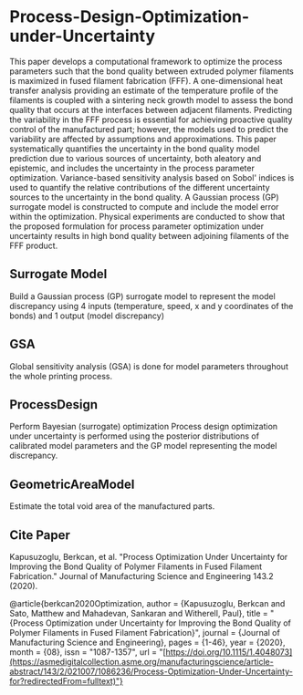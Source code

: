 # Process-Design-Optimization-under-Uncertainty
This paper develops a computational framework to optimize the process parameters such that the bond quality between extruded polymer filaments is maximized in fused filament fabrication (FFF). A one-dimensional heat transfer analysis providing an estimate of the temperature profile of the filaments is coupled with a sintering neck growth model to assess the bond quality that occurs at the interfaces between adjacent filaments. Predicting the variability in the FFF process is essential for achieving proactive quality control of the manufactured part; however, the models used to predict the variability are affected by assumptions and approximations. This paper systematically quantifies the uncertainty in the bond quality model prediction due to various sources of uncertainty, both aleatory and epistemic, and includes the uncertainty in the process parameter optimization. Variance-based sensitivity analysis based on Sobol' indices is used to quantify the relative contributions of the different uncertainty sources to the uncertainty in the bond quality. A Gaussian process (GP) surrogate model is constructed to compute and include the model error within the optimization. Physical experiments are conducted to show that the proposed formulation for process parameter optimization under uncertainty results in high bond quality between adjoining filaments of the FFF product.

## Surrogate Model
Build a Gaussian process (GP) surrogate model to represent the model discrepancy using 4 inputs (temperature, speed, x and y coordinates of the bonds) and 1 output (model discrepancy)

## GSA
Global sensitivity analysis (GSA) is done for model parameters throughout the whole printing process.

## ProcessDesign
Perform Bayesian (surrogate) optimization
Process design optimization under uncertainty is performed using the posterior distributions of calibrated model parameters and the GP model representing the model discrepancy.

## GeometricAreaModel
Estimate the total void area of the manufactured parts.

## Cite Paper
Kapusuzoglu, Berkcan, et al. "Process Optimization Under Uncertainty for Improving the Bond Quality of Polymer Filaments in Fused Filament Fabrication." Journal of Manufacturing Science and Engineering 143.2 (2020).

@article{berkcan2020Optimization,
    author = {Kapusuzoglu, Berkcan and Sato, Matthew and Mahadevan, Sankaran and Witherell, Paul},
    title = "{Process Optimization under Uncertainty for Improving the Bond Quality of Polymer Filaments in Fused Filament Fabrication}",
    journal = {Journal of Manufacturing Science and Engineering},
    pages = {1-46},
    year = {2020},
    month = {08},
    issn = "1087-1357",
    url = "[https://doi.org/10.1115/1.4048073](https://asmedigitalcollection.asme.org/manufacturingscience/article-abstract/143/2/021007/1086236/Process-Optimization-Under-Uncertainty-for?redirectedFrom=fulltext)"}
